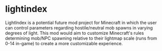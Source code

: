 # lightindex
LightIndex is a potential future mod project for Minecraft in which the user can control parameters regarding hostile/neutral mob spawns in varying degrees of light. This mod would aim to customize Minecraft's rules determining mob/NPC spawning relative to their lightmap scale (runs from 0-14 in-game) to create a more customizable experience.
